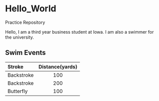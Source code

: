# Hello_World
Practice Repository

Hello, I am a third year business student at Iowa.  I am also a swimmer for the university.

## **Swim Events** ##
| **Stroke**  | **Distance(yards)** |
| :--- | :---: |
| Backstroke | 100 |
| Backstroke | 200 |
| Butterfly | 100 |

